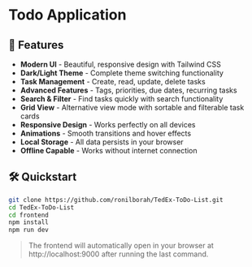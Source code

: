 # Todo Application

## 🚀 Features

- **Modern UI** - Beautiful, responsive design with Tailwind CSS
- **Dark/Light Theme** - Complete theme switching functionality
- **Task Management** - Create, read, update, delete tasks
- **Advanced Features** - Tags, priorities, due dates, recurring tasks
- **Search & Filter** - Find tasks quickly with search functionality
- **Grid View** - Alternative view mode with sortable and filterable task cards
- **Responsive Design** - Works perfectly on all devices
- **Animations** - Smooth transitions and hover effects
- **Local Storage** - All data persists in your browser
- **Offline Capable** - Works without internet connection

## 🛠️ Quickstart

```bash
git clone https://github.com/ronilborah/TedEx-ToDo-List.git
cd TedEx-ToDo-List
cd frontend
npm install
npm run dev
```

> The frontend will automatically open in your browser at http://localhost:9000 after running the last command.

